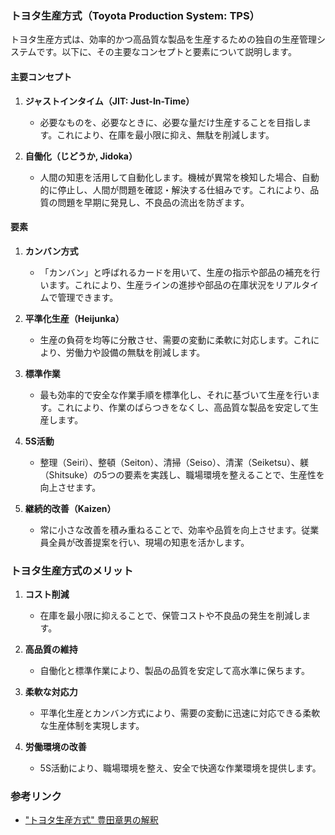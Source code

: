 ### トヨタ生産方式（Toyota Production System: TPS）

トヨタ生産方式は、効率的かつ高品質な製品を生産するための独自の生産管理システムです。以下に、その主要なコンセプトと要素について説明します。

#### 主要コンセプト

1. **ジャストインタイム（JIT: Just-In-Time）**
   - 必要なものを、必要なときに、必要な量だけ生産することを目指します。これにより、在庫を最小限に抑え、無駄を削減します。

2. **自働化（じどうか, Jidoka）**
   - 人間の知恵を活用して自動化します。機械が異常を検知した場合、自動的に停止し、人間が問題を確認・解決する仕組みです。これにより、品質の問題を早期に発見し、不良品の流出を防ぎます。

#### 要素

1. **カンバン方式**
   - 「カンバン」と呼ばれるカードを用いて、生産の指示や部品の補充を行います。これにより、生産ラインの進捗や部品の在庫状況をリアルタイムで管理できます。

2. **平準化生産（Heijunka）**
   - 生産の負荷を均等に分散させ、需要の変動に柔軟に対応します。これにより、労働力や設備の無駄を削減します。

3. **標準作業**
   - 最も効率的で安全な作業手順を標準化し、それに基づいて生産を行います。これにより、作業のばらつきをなくし、高品質な製品を安定して生産します。

4. **5S活動**
   - 整理（Seiri）、整頓（Seiton）、清掃（Seiso）、清潔（Seiketsu）、躾（Shitsuke）の5つの要素を実践し、職場環境を整えることで、生産性を向上させます。

5. **継続的改善（Kaizen）**
   - 常に小さな改善を積み重ねることで、効率や品質を向上させます。従業員全員が改善提案を行い、現場の知恵を活かします。

### トヨタ生産方式のメリット

1. **コスト削減**
   - 在庫を最小限に抑えることで、保管コストや不良品の発生を削減します。

2. **高品質の維持**
   - 自働化と標準作業により、製品の品質を安定して高水準に保ちます。

3. **柔軟な対応力**
   - 平準化生産とカンバン方式により、需要の変動に迅速に対応できる柔軟な生産体制を実現します。

4. **労働環境の改善**
   - 5S活動により、職場環境を整え、安全で快適な作業環境を提供します。

### 参考リンク

- ["トヨタ生産方式" 豊田章男の解釈](https://toyotatimes.jp/spotlights/091.html)
